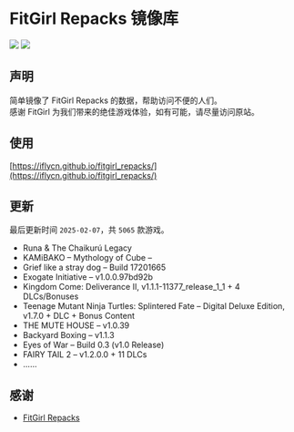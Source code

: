 ﻿# FitGirl Repacks 镜像库
![](https://img.shields.io/badge/ci-passing-brightgreen.svg?logo=github)
![](https://img.shields.io/badge/license-MIT-brightgreen.svg)

## 声明
简单镜像了 FitGirl Repacks 的数据，帮助访问不便的人们。  
感谢 FitGirl 为我们带来的绝佳游戏体验，如有可能，请尽量访问原站。

## 使用
[https://iflycn.github.io/fitgirl_repacks/](https://iflycn.github.io/fitgirl_repacks/)

## 更新
最后更新时间 `2025-02-07`，共 `5065` 款游戏。
- Runa & The Chaikurú Legacy
- KAMiBAKO – Mythology of Cube –
- Grief like a stray dog – Build 17201665
- Exogate Initiative – v1.0.0.97bd92b
- Kingdom Come: Deliverance II, v1.1.1-11377_release_1_1 + 4 DLCs/Bonuses
- Teenage Mutant Ninja Turtles: Splintered Fate – Digital Deluxe Edition, v1.7.0 + DLC + Bonus Content
- THE MUTE HOUSE – v1.0.39
- Backyard Boxing – v1.1.3
- Eyes of War – Build 0.3 (v1.0 Release)
- FAIRY TAIL 2 – v1.2.0.0 + 11 DLCs
- ……

## 感谢
- [FitGirl Repacks](https://fitgirl-repacks.site/)
